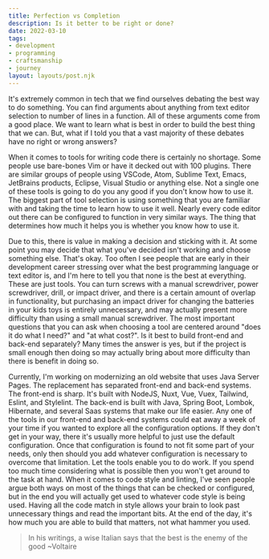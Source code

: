 ```yaml
---
title: Perfection vs Completion
description: Is it better to be right or done?
date: 2022-03-10
tags:
- development
- programming
- craftsmanship
- journey
layout: layouts/post.njk
---
```


It's extremely common in tech that we find ourselves debating the best way to do something. You can find arguments about anything from text editor selection to number of lines in a function. All of these arguments come from a good place. We want to learn what is best in order to build the best thing that we can. But, what if I told you that a vast majority of these debates have no right or wrong answers?

When it comes to tools for writing code there is certainly no shortage. Some people use bare-bones Vim or have it decked out with 100 plugins. There are similar groups of people using VSCode, Atom, Sublime Text, Emacs, JetBrains products, Eclipse, Visual Studio or anything else. Not a single one of these tools is going to do you any good if you don't know how to use it. The biggest part of tool selection is using something that you are familiar with and taking the time to learn how to use it well. Nearly every code editor out there can be configured to function in very similar ways. The thing that determines how much it helps you is whether you know how to use it.

Due to this, there is value in making a decision and sticking with it. At some point you may decide that what you've decided isn't working and choose something else. That's okay. Too often I see people that are early in their development career stressing over what the best programming language or text editor is, and I'm here to tell you that none is the best at everything. These are just tools. You can turn screws with a manual screwdriver, power screwdriver, drill, or impact driver, and there is a certain amount of overlap in functionality, but purchasing an impact driver for changing the batteries in your kids toys is entirely unnecessary, and may actually present more difficulty than using a small manual screwdriver. The most important questions that you can ask when choosing a tool are centered around "does it do what I need?" and "at what cost?". Is it best to build front-end and back-end separately? Many times the answer is yes, but if the project is small enough then doing so may actually bring about more difficulty than there is benefit in doing so.

Currently, I'm working on modernizing an old website that uses Java Server Pages. The replacement has separated front-end and back-end systems. The front-end is sharp. It's built with NodeJS, Nuxt, Vue, Vuex, Tailwind, Eslint, and Stylelint. The back-end is built with Java, Spring Boot, Lombok, Hibernate, and several Saas systems that make our life easier. Any one of the tools in our front-end and back-end systems could eat away a week of your time if you wanted to explore all the configuration options. If they don't get in your way, there it's usually more helpful to just use the default configuration. Once that configuration is found to not fit some part of your needs, only then should you add whatever configuration is necessary to overcome that limitation. Let the tools enable you to do work. If you spend too much time considering what is possible then you won't get around to the task at hand. When it comes to code style and linting, I've seen people argue both ways on most of the things that can be checked or configured, but in the end you will actually get used to whatever code style is being used. Having all the code match in style allows your brain to look past unnecessary things and read the important bits. At the end of the day, it's how much you are able to build that matters, not what hammer you used.

> In his writings, a wise Italian says that the best is the enemy of the good
> ~Voltaire
